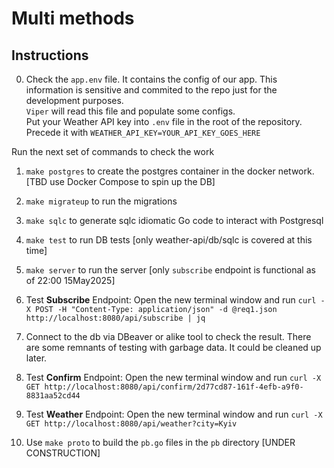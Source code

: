 # Multi methods

## Instructions

0. Check the `app.env` file. It contains the config of our app.
    This information is sensitive and commited to the repo just for the development purposes.  
    `Viper` will read this file and populate some configs.  
    Put your Weather API key into `.env` file in the root of the repository. Precede it with `WEATHER_API_KEY=YOUR_API_KEY_GOES_HERE`

Run the next set of commands to check the work
1. `make postgres` to create the postgres container in the docker network. [TBD use Docker Compose to spin up the DB]
2. `make migrateup` to run the migrations
3. `make sqlc` to generate sqlc idiomatic Go code to interact with Postgresql
4. `make test` to run DB tests [only weather-api/db/sqlc is covered at this time]
5. `make server` to run the server [only `subscribe` endpoint is functional as of 22:00 15May2025]

6. Test **Subscribe** Endpoint: Open the new terminal window and run `curl -X POST -H "Content-Type: application/json" -d @req1.json http://localhost:8080/api/subscribe | jq`

7. Connect to the db via DBeaver or alike tool to check the result. There are some remnants of testing with garbage data. It could be cleaned up later.

8. Test **Confirm** Endpoint: Open the new terminal window and run `curl -X GET http://localhost:8080/api/confirm/2d77cd87-161f-4efb-a9f0-8831aa52cd44` 

9. Test **Weather** Endpoint: Open the new terminal window and run `curl -X GET http://localhost:8080/api/weather?city=Kyiv`

100. Use `make proto` to build the `pb.go` files in the `pb` directory [UNDER CONSTRUCTION]

